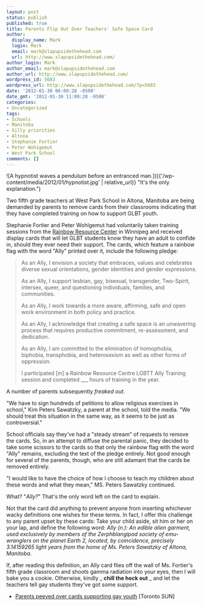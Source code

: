```yaml
---
layout: post
status: publish
published: true
title: Parents Flip Out Over Teachers' Safe Space Card
author:
  display_name: Mark
  login: Mark
  email: mark@slapupsidethehead.com
  url: http://www.slapupsidethehead.com/
author_login: Mark
author_email: mark@slapupsidethehead.com
author_url: http://www.slapupsidethehead.com/
wordpress_id: 5683
wordpress_url: http://www.slapupsidethehead.com/?p=5683
date: '2012-01-30 06:00:28 -0500'
date_gmt: '2012-01-30 11:00:28 -0500'
categories:
- Uncategorized
tags:
- Schools
- Manitoba
- Silly priorities
- Altona
- Stephanie Fortier
- Peter Wohigemut
- West Park School
comments: []
---
```

![A hypnotist waves a pendulum before an entranced man.]({{'/wp-content/media/2012/01/hypnotist.jpg' | relative_url}} "It's the only explanation.")

Two fifth grade teachers at West Park School in Altona, Manitoba are being demanded by parents to remove cards from their classrooms indicating that they have completed training on how to support GLBT youth.

Stephanie Fortier and Peter Wohlgemut had voluntarily taken training sessions from the [Rainbow Resource Center](http://www.rainbowresourcecentre.org/ "Manitoba Rainbow Resource Centre") in Winnipeg and received display cards that will let GLBT students know they have an adult to confide in, should they ever need their support. The cards, which feature a rainbow flag with the word "Ally" printed over it, include the following pledge:

> As an Ally, I envision a society that embraces, values and celebrates diverse sexual orientations, gender identities and gender expressions.
> 
> As an Ally, I support lesbian, gay, bisexual, transgender, Two-Spirit, intersex, queer, and questioning individuals, families, and communities.
> 
> As an Ally, I work towards a more aware, affirming, safe and open work environment in both policy and practice.
> 
> As an Ally, I acknowledge that creating a safe space is an unwavering process that requires productive commitment, re-assessment, and dedication.
> 
> As an Ally, I am committed to the elimination of homophobia, biphobia, transphobia, and heterosexism as well as other forms of oppression.
> 
> I participated [in] a Rainbow Resource Centre LGBTT Ally Training session and completed \_\_\_ hours of training in the year.

A number of parents subsequently _freaked out_.

"We have to sign hundreds of petitions to allow religious exercises in school," Kim Peters Sawatzky, a parent at the school, told the media. "We should treat this situation in the same way, as it seems to be just as controversial."

School officials say they've had a "steady stream" of requests to remove the cards. So, in an attempt to diffuse the parental panic, they decided to take some scissors to the cards so that only the rainbow flag with the word "Ally" remains, excluding the text of the pledge entirely. Not good enough for several of the parents, though, who are still adamant that the cards be removed entirely.

"I would like to have the choice of how I choose to teach my children about these words and what they mean," MS. Peters Sawatzky continued.

What? "_Ally?_" That's the only word left on the card to explain.

Not that the card did anything to prevent anyone from inserting whichever wacky definitions one wishes for these terms. In fact, I offer this challenge to any parent upset by these cards: Take your child aside, sit him or her on your lap, and define the following word: _Ally (n.): An edible alien garment, used exclusively by members of the Zerphblangipod society of emu-wranglers on the planet Earth 2, located, by coincidence, precisely 3.14159265 light years from the home of Ms. Peters Sawatzky of Altona, Manitoba._

If, after reading this definition, an Ally card flies off the wall of Ms. Fortier's fifth grade classroom and shoots gamma radiation into your eyes, then I will bake you a cookie. Otherwise, kindly _ **chill the heck out** _ and let the teachers tell gay students they've got some support.

- [Parents peeved over cards supporting gay youth](http://www.torontosun.com/2012/01/26/queer-cards-peeve-parents) [Toronto SUN]
